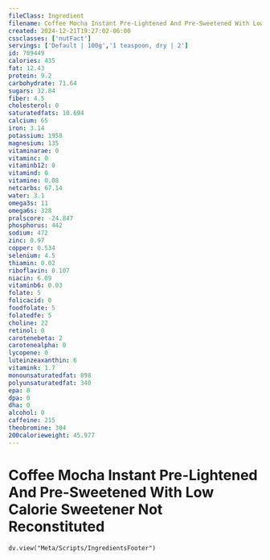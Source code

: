 ```yaml
---
fileClass: Ingredient
filename: Coffee Mocha Instant Pre-Lightened And Pre-Sweetened With Low Calorie Sweetener Not Reconstituted
created: 2024-12-21T19:27:02-06:00
cssclasses: ['nutFact']
servings: ['Default | 100g','1 teaspoon, dry | 2']
id: 789449
calories: 435
fat: 12.43
protein: 9.2
carbohydrate: 71.64
sugars: 32.84
fiber: 4.5
cholesterol: 0
saturatedfats: 10.694
calcium: 65
iron: 3.14
potassium: 1958
magnesium: 135
vitaminarae: 0
vitaminc: 0
vitaminb12: 0
vitamind: 0
vitamine: 0.08
netcarbs: 67.14
water: 3.1
omega3s: 11
omega6s: 328
pralscore: -24.847
phosphorus: 442
sodium: 472
zinc: 0.97
copper: 0.534
selenium: 4.5
thiamin: 0.02
riboflavin: 0.107
niacin: 6.09
vitaminb6: 0.03
folate: 5
folicacid: 0
foodfolate: 5
folatedfe: 5
choline: 22
retinol: 0
carotenebeta: 2
carotenealpha: 0
lycopene: 0
luteinzeaxanthin: 6
vitamink: 1.7
monounsaturatedfat: 898
polyunsaturatedfat: 340
epa: 0
dpa: 0
dha: 0
alcohol: 0
caffeine: 215
theobromine: 304
200calorieweight: 45.977
---
```


# Coffee Mocha Instant Pre-Lightened And Pre-Sweetened With Low Calorie Sweetener Not Reconstituted

```dataviewjs
dv.view("Meta/Scripts/IngredientsFooter")
```